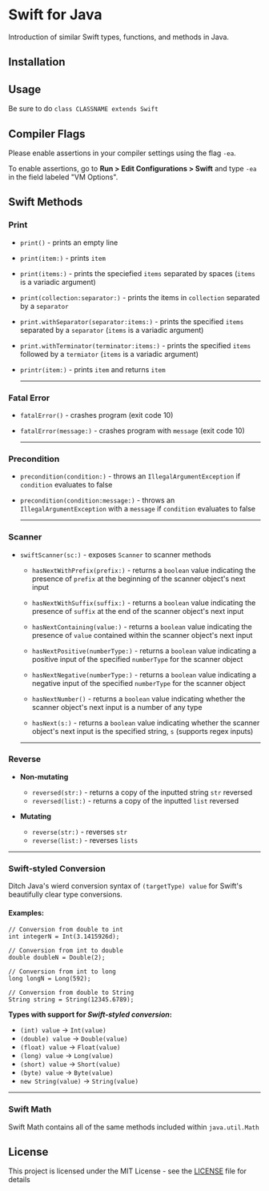 # Swift for Java
Introduction of similar Swift types, functions, and methods in Java.

## Installation

## Usage

Be sure to do `class CLASSNAME extends Swift` 
    

## Compiler Flags
Please enable assertions in your compiler settings using the flag `-ea`.

To enable assertions, go to **Run > Edit Configurations > Swift** and type `-ea` in the field labeled "VM Options".



## Swift Methods

### Print
- `print()` - prints an empty line
- `print(item:)` - prints `item`
- `print(items:)` - prints the speciefied `items` separated by spaces (`items` is a variadic argument)
- `print(collection:separator:)` - prints the items in `collection` separated by a `separator`
- `print.withSeparator(separator:items:)` - prints the specified `items` separated by a `separator` (`items` is a variadic argument)
- `print.withTerminator(terminator:items:)` - prints the specified `items` followed by a `termiator` (`items` is a variadic argument)
- `printr(item:)` - prints `item` and returns `item`
    
    ---
    
### Fatal Error
- `fatalError()` - crashes program (exit code 10)
- `fatalError(message:)` - crashes program with `message` (exit code 10)
    
    ---
    
### Precondition
- `precondition(condition:)` - throws an `IllegalArgumentException` if `condition` evaluates to false
- `precondition(condition:message:)` - throws an `IllegalArgumentException` with a `message` if `condition` evaluates to false

    ---

### Scanner

- `swiftScanner(sc:)` - exposes `Scanner` to scanner methods

	- 	`hasNextWithPrefix(prefix:)` - returns a `boolean` value indicating the presence of `prefix` at the beginning of the scanner object's next input
	- 	`hasNextWithSuffix(suffix:)` - returns a `boolean` value indicating the presence of `suffix` at the end of the scanner object's next input
	-  	`hasNextContaining(value:)` - returns a `boolean` value indicating the presence of `value` contained within the scanner object's next input
	    
	-  `hasNextPositive(numberType:)` - returns a `boolean` value indicating a positive input of the specified `numberType` for the scanner object
	-   `hasNextNegative(numberType:)` - returns a `boolean` value indicating a negative input of the specified `numberType` for the scanner object
	-   `hasNextNumber()` - returns a `boolean` value indicating whether the scanner object's next input is a number of any type
	
	-   `hasNext(s:)` - returns a `boolean` value indicating whether the scanner object's next input is the specified string, `s` (supports regex inputs)
	
	---	

### Reverse

- **Non-mutating** 
	- `reversed(str:)` - returns a copy of the inputted string `str` reversed
	- `reversed(list:)` - returns a copy of the inputted `list` reversed

- **Mutating**
 	- `reverse(str:)` - reverses `str`
	- `reverse(list:)` - reverses `lists`

---
### Swift-styled Conversion

Ditch Java's wierd conversion syntax of `(targetType) value` for Swift's beautifully clear type conversions.

#### Examples:

	// Conversion from double to int
	int integerN = Int(3.1415926d);
	
	// Conversion from int to double
	double doubleN = Double(2);
	
	// Conversion from int to long
	long longN = Long(592);
	
	// Conversion from double to String
	String string = String(12345.6789);


**Types with support for _Swift-styled conversion_:** 

* `(int) value` → `Int(value)`
* `(double) value` → `Double(value)`
* `(float) value` → `Float(value)`
* `(long) value` → `Long(value)`
* `(short) value` → `Short(value)`
* `(byte) value` → `Byte(value)`
* `new String(value)` → `String(value)`


---
### Swift Math

Swift Math contains all of the same methods included within `java.util.Math`
				    
	
    
    


## License

This project is licensed under the MIT License - see the [LICENSE](LICENSE) file for details

